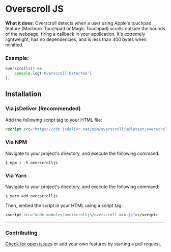 # Overscroll JS

**What it does**: Overscroll detects when a user using Apple's touchpad feature (Macbook Touchpad or Magic Touchpad) scrolls outside the bounds of the webpage, firing a callback in your application.
It's extremely lightweight, has no dependencies, and is less than 400 bytes when minified.

### Example:
```javascript
overscroll(() => 
	console.log('Overscroll Detected')
);
```


## Installation

### Via jsDeliver (Recommended)


Add the following script tag to your HTML file:

```html
<script src="https://cdn.jsdelivr.net/npm/overscrolljs@latest/overscroll.min.js"></script>
```

### Via NPM

Navigate to your project's directory, and execute the following command:

	$ npm i -S overscrolljs

### Via Yarn

Navigate to your project's directory, and execute the following command:

	$ yarn add overscrolljs

Then, embed the script in your HTML using a script tag:
```html
<script src="node_modules/overscrolljs/overscroll.min.js"></script>
```
___

### Contributing

[Check for open issues](https://github.com/bluzi/overscroll/issues) or add your own features by starting a pull request.
